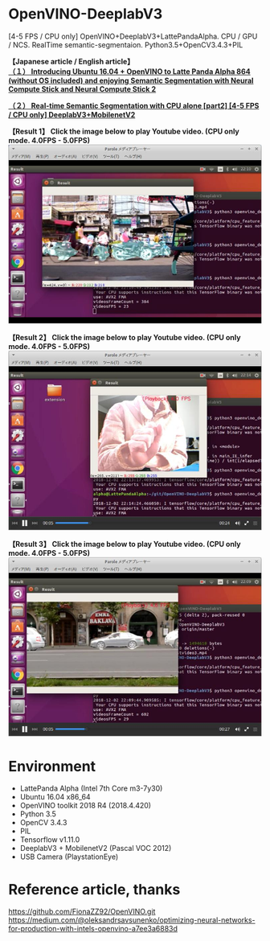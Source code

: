 # OpenVINO-DeeplabV3
[4-5 FPS / CPU only] OpenVINO+DeeplabV3+LattePandaAlpha. CPU / GPU / NCS. RealTime semantic-segmentaion.   Python3.5+OpenCV3.4.3+PIL  
  
**【Japanese article / English article】**  
**[（１） Introducing Ubuntu 16.04 + OpenVINO to Latte Panda Alpha 864 (without OS included) and enjoying Semantic Segmentation with Neural Compute Stick and Neural Compute Stick 2](https://qiita.com/PINTO/items/5ac8f4395e190d06cfab#introducing-ubuntu-1604--openvino-to-latte-panda-alpha-864-without-os-included-and-enjoying-semantic-segmentation-with-neural-compute-stick-and-neural-compute-stick-2)**  
  
**[（２） Real-time Semantic Segmentation with CPU alone [part2] [4-5 FPS / CPU only] DeeplabV3+MobilenetV2](https://qiita.com/PINTO/items/15d822c3d280c42e08c8)**
  
  
**【Result 1】 Click the image below to play Youtube video. (CPU only mode. 4.0FPS - 5.0FPS)**  
[![sample01](./media/sample01.jpg)](https://youtu.be/CxxDwK7vBAo)  
  
**【Result 2】 Click the image below to play Youtube video. (CPU only mode. 4.0FPS - 5.0FPS)**  
[![sample02](./media/sample02.jpg)](https://youtu.be/-pXB3dDj-rQ)  
  
**【Result 3】 Click the image below to play Youtube video. (CPU only mode. 4.0FPS - 5.0FPS)**  
[![sample03](./media/sample03.jpg)](https://youtu.be/1NLCr5XnVX8)  
# Environment
- LattePanda Alpha (Intel 7th Core m3-7y30)
- Ubuntu 16.04 x86_64
- OpenVINO toolkit 2018 R4 (2018.4.420)
- Python 3.5
- OpenCV 3.4.3
- PIL
- Tensorflow v1.11.0
- DeeplabV3 + MobilenetV2 (Pascal VOC 2012)
- USB Camera (PlaystationEye)

# Reference article, thanks
https://github.com/FionaZZ92/OpenVINO.git  
https://medium.com/@oleksandrsavsunenko/optimizing-neural-networks-for-production-with-intels-openvino-a7ee3a6883d  
